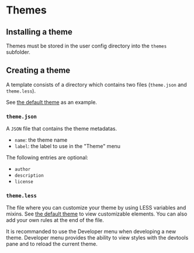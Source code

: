 # Themes

## Installing a theme

Themes must be stored in the user config directory into the `themes` subfolder.

## Creating a theme

A template consists of a directory which contains two files (`theme.json` and `theme.less`).

See [the default theme](https://github.com/brrd/Abricotine/tree/master/default/themes/default) as an example.

### `theme.json`

A `JSON` file that contains the theme metadatas.

* `name`: the theme name
* `label`: the label to use in the "Theme" menu

The following entries are optional:

* `author`
* `description`
* `license`

### `theme.less`

The file where you can customize your theme by using LESS variables and mixins. See [the default theme](https://github.com/brrd/Abricotine/tree/master/default/themes/default) to view customizable elements. You can also add your own rules at the end of the file.

It is recommanded to use the Developer menu when developing a new theme. Developer menu provides the ability to view styles with the devtools pane and to reload the current theme.
